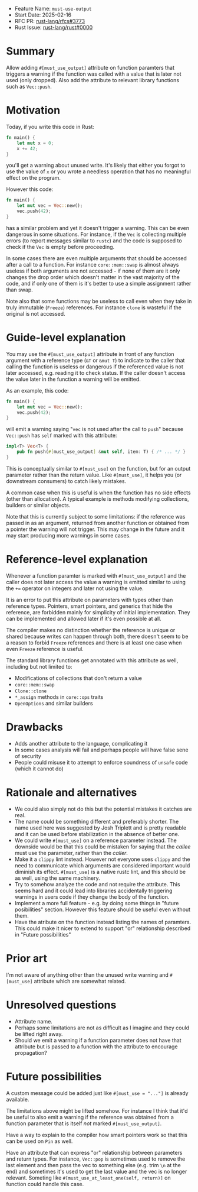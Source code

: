 - Feature Name: `must-use-output`
- Start Date: 2025-02-16
- RFC PR: [rust-lang/rfcs#3773](https://github.com/rust-lang/rfcs/pull/0000)
- Rust Issue: [rust-lang/rust#0000](https://github.com/rust-lang/rust/issues/0000)

# Summary
[summary]: #summary

Allow adding `#[must_use_output]` attribute on function paramters that triggers a warning if the function was called with a value that is later not used (only dropped). Also add the attribute to relevant library functions such as `Vec::push`.

# Motivation
[motivation]: #motivation

Today, if you write this code in Rust:

```rust
fn main() {
    let mut x = 0;
    x += 42;
}
```

you'll get a warning about unused write. It's likely that either you forgot to use the value of `x` or you wrote a needless operation that has no meaningful effect on the program.

However this code:

```rust
fn main() {
    let mut vec = Vec::new();
    vec.push(42);
}
```

has a similar problem and yet it doesn't trigger a warning. This can be even dangerous in some situations. For instance, if the `Vec` is collecting multiple errors (to report messages similar to `rustc`) and the code is supposed to check if the `Vec` is empty before proceeding.

In some cases there are even multiple arguments that should be accessed after a call to a function. For instance `core::mem::swap` is almost always useless if both arguments are not accessed - if none of them are it only changes the drop order which doesn't matter in the vast majority of the code, and if only one of them is it's better to use a simple assignment rather than swap.

Note also that some functions may be useless to call even when they take in truly immutable (`Freeze`) references. For instance `clone` is wasteful if the original is not accessed.

# Guide-level explanation
[guide-level-explanation]: #guide-level-explanation

You may use the `#[must_use_output]` attribute in front of any function argument with a reference type (`&T` or `&mut T`) to indicate to the caller that calling the function is useless or dangerous if the referenced value is not later accessed, e.g. reading it to check status. If the caller doesn't access the value later in the function a warning will be emitted.

As an example, this code:

```rust
fn main() {
    let mut vec = Vec::new();
    vec.push(42);
}
```

will emit a warning saying "`vec` is not used after the call to `push`" because `Vec::push` has `self` marked with this attribute:

```rust
impl<T> Vec<T> {
    pub fn push(#[must_use_output] &mut self, item: T) { /* ... */ }
}
```

This is conceptually similar to `#[must_use]` on the function, but for an output parameter rather than the return value. Like `#[must_use]`, it helps you (or downstream consumers) to catch likely mistakes.

A common case when this is useful is when the function has no side effects (other than allocation). A typical example is methods modifying collections, builders or similar objects.

Note that this is currently subject to some limitations: if the reference was passed in as an argument, returned from another function or obtained from a pointer the warning will not trigger. This may change in the future and it may start producing more warnings in some cases.

# Reference-level explanation
[reference-level-explanation]: #reference-level-explanation

Whenever a function paramter is marked with `#[must_use_output]` and the caller does not later access the value a warning is emitted similar to using the `+=` operator on integers and later not using the value.

It is an error to put this attribute on parameters with types other than reference types. Pointers, smart pointers, and generics that hide the reference, are forbidden mainly for simplicity of initial implementation. They can be implemented and allowed later if it's even possible at all.

The compiler makes no distinction whether the reference is unique or shared because writes can happen through both, there doesn't seem to be a reason to forbid `Freeze` references and there is at least one case when even `Freeze` reference is useful.

The standard library functions get annotated with this attribute as well, including but not limited to:

- Modifications of collections that don't return a value
- `core::mem::swap`
- `Clone::clone`
- `*_assign` methods in `core::ops` traits
- `OpenOptions` and similar builders

# Drawbacks
[drawbacks]: #drawbacks

- Adds another attribute to the language, complicating it
- In some cases analysis will fail and perhaps people will have false sene of security
- People could misuse it to attempt to enforce soundness of `unsafe` code (which it cannot do)

# Rationale and alternatives
[rationale-and-alternatives]: #rationale-and-alternatives

- We could also simply not do this but the potential mistakes it catches are real.
- The name could be something different and preferably shorter. The name used here was suggested by Josh Triplett and is pretty readable and it can be used before stabilization in the absence of better one.
- We could write `#[must_use]` on a reference parameter instead. The downside would be that this could be mistaken for saying that the *callee* must use the parameter, rather than the *caller*.
- Make it a `clippy` lint instead. However not everyone uses `clippy` and the need to communicate which arguments are considered important would diminish its effect. `#[must_use]` is a native rustc lint, and this should be as well, using the same machinery.
- Try to somehow analyze the code and not require the attribute. This seems hard and it could lead into libraries accidentally triggering warnings in users code if they change the body of the function.
- Implement a more full feature - e.g. by doing some things in "future posibilities" section. However this feature should be useful even without them.
- Have the atribute on the function instead listing the names of paramters. This could make it nicer to extend to support "or" relationship described in "Future possibilities"

# Prior art
[prior-art]: #prior-art

I'm not aware of anything other than the unused write warning and `#[must_use]` attribute which are somewhat related.

# Unresolved questions
[unresolved-questions]: #unresolved-questions

- Attribute name.
- Perhaps some limitations are not as difficult as I imagine and they could be lifted right away.
- Should we emit a warning if a function parameter does not have that attribute but is passed to a function with the attribute to encourage propagation?

# Future possibilities
[future-possibilities]: #future-possibilities

A custom message could be added just like `#[must_use = "..."]` is already available.

The limitations above might be lifted somehow. For instance I think that it'd be useful to also emit a warning if the reference was obtained from a function parameter that is itself *not* marked `#[must_use_output]`.

Have a way to explain to the compiler how smart pointers work so that this can be used on `Pin` as well.

Have an attribute that can express "or" relationship between parameters and return types. For instance, `Vec::pop` is sometimes used to remove the last element and then pass the vec to something else (e.g. trim `\n` at the end) and sometimes it's used to get the last value and the vec is no longer relevant. Someting like `#[must_use_at_least_one(self, return)]` on function could handle this case.
